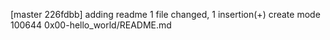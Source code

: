 [master 226fdbb]  adding readme
 1 file changed, 1 insertion(+)
 create mode 100644 0x00-hello_world/README.md
